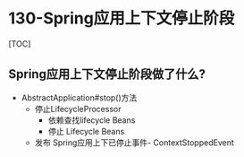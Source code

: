# 130-Spring应用上下文停止阶段

[TOC]

## Spring应用上下文停止阶段做了什么?

- AbstractApplication#stop()方法
  - 停止LifecycleProcessor
    - 依赖查找lifecycle Beans
    - 停止 Lifecycle Beans
  - 发布 Spring应用上下已停止事件- ContextStoppedEvent